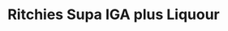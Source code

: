 ---
title: "Ritchies Supa IGA plus Liquour"
url: /cessnock/ritchies-supa-iga-plus-liquour/
shop: Spirituosen
---